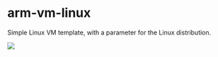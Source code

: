 # arm-vm-linux
Simple Linux VM template, with a parameter for the Linux distribution.

<a href="https://portal.azure.com/#create/Microsoft.Template/uri/https%3A%2F%2Fgithub.com%2Fpascals-msft%2Farm-vm-linux%2Fraw%2Fmaster%2Fazuredeploy.json" target="_blank">
    <img src="http://azuredeploy.net/deploybutton.png"/>
</a>
